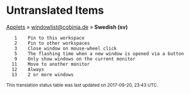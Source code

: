 # Untranslated Items
[Applets](../../../README.md) &#187; [windowlist@cobinja.de](../README.md) &#187; **Swedish (sv)**

       1	Pin to this workspace
       2	Pin to other workspaces
       3	Close window on mouse-wheel click
       5	The flashing time when a new window is opened via a button
       9	Only show windows on the current monitor
      11	Move to another monitor
      12	Always
      13	2 or more windows

<sup>This translation status table was last updated on 2017-09-20, 23:43 UTC.</sup>
